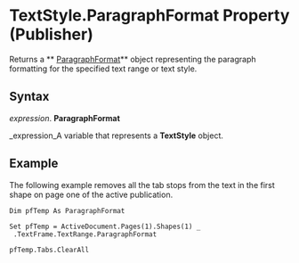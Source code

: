 
# TextStyle.ParagraphFormat Property (Publisher)

Returns a  ** [ParagraphFormat](0e5b1c20-564e-ef5c-f24d-1143dcaadcd8.md)** object representing the paragraph formatting for the specified text range or text style.


## Syntax

 _expression_. **ParagraphFormat**

 _expression_A variable that represents a  **TextStyle** object.


## Example

The following example removes all the tab stops from the text in the first shape on page one of the active publication.


```
Dim pfTemp As ParagraphFormat 
 
Set pfTemp = ActiveDocument.Pages(1).Shapes(1) _ 
 .TextFrame.TextRange.ParagraphFormat 
 
pfTemp.Tabs.ClearAll
```

